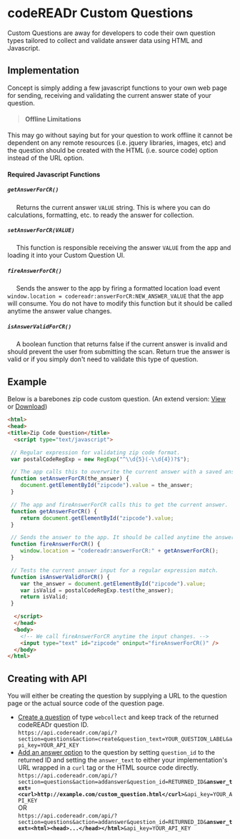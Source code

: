 # codeREADr Custom Questions<a name="head"></a>
Custom Questions are away for developers to code their own question types tailored to collect and validate answer data using HTML and Javascript.

## Implementation<a name="implement"></a>
Concept is simply adding a few javascript functions to your own web page for sending, receiving and validating the current answer state of your question.

>#### Offline Limitations
This may go without saying but for your question to work offline it cannot be dependent on any remote resources (i.e. jquery libraries, images, etc) and the question should be created with the HTML (i.e. source code) option instead of the URL option.

#### Required Javascript Functions

##### ```getAnswerForCR()```
&nbsp;&nbsp;&nbsp;&nbsp; Returns the current answer ```VALUE``` string. This is where you can do calculations, formatting, etc. to ready the answer for collection.

##### ```setAnswerForCR(VALUE)```
&nbsp;&nbsp;&nbsp;&nbsp; This function is responsible receiving the answer ```VALUE``` from the app and loading it into your Custom Question UI.

##### ```fireAnswerForCR()```
&nbsp;&nbsp;&nbsp;&nbsp; Sends the answer to the app by firing a formatted location load event ```window.location = codereadr:answerForCR:NEW_ANSWER_VALUE``` that the app will consume. You do not have to modify this function but it should be called anytime the answer value changes.

##### ```isAnswerValidForCR()```
&nbsp;&nbsp;&nbsp;&nbsp; A boolean function that returns false if the current answer is invalid and should prevent the user from submitting the scan. Return true the answer is valid or if you simply don't need to validate this type of question.

## Example<a name="example"></a>
Below is a barebones zip code custom question. (An extend version: <a href="https://github.com/codeREADr/api/blob/master/1.0/contents/examples/webcollect/zipcode.html" target="_blank">View</a> or <a href="https://raw.github.com/codeREADr/api/master/1.0/contents/examples/webcollect/zipcode.html" target="_blank">Download</a>)

```html
<html>
<head>
<title>Zip Code Question</title>
  <script type="text/javascript">

 // Regular expression for validating zip code format.
 var postalCodeRegExp = new RegExp("^\\d{5}(-\\d{4})?$");

 // The app calls this to overwrite the current answer with a saved answer.
 function setAnswerForCR(the_answer) {
    document.getElementById("zipcode").value = the_answer;
 }

 // The app and fireAnswerForCR calls this to get the current answer.
 function getAnswerForCR() {
    return document.getElementById("zipcode").value;
 }

 // Sends the answer to the app. It should be called anytime the answer changes.
 function fireAnswerForCR() {
    window.location = "codereadr:answerForCR:" + getAnswerForCR();
 }

 // Tests the current answer input for a regular expression match.
 function isAnswerValidForCR() {
    var the_answer = document.getElementById("zipcode").value;
    var isValid = postalCodeRegExp.test(the_answer);
    return isValid;
 }

  </script>
  </head>
  <body>
    <!-- We call fireAnswerForCR anytime the input changes. -->
    <input type="text" id="zipcode" oninput="fireAnswerForCR()" />
  </body>
</html>
```

## Creating with API<a name="create"></a>
You will either be creating the question by supplying a URL to the question page or the actual source code of the question page.
 - <a href="Questions.md#create">Create a question</a> of type `webcollect` and keep track of the returned codeREADr question ID. <br/> ```https://api.codereadr.com/api/?section=questions&action=create&question_text=YOUR_QUESTION_LABEL&api_key=YOUR_API_KEY```
 - <a href="Questions.md#add">Add an answer option</a> to the question by setting `question_id` to the returned ID and setting the `answer_text` to either your implementation's URL wrapped in a `curl` tag or the HTML source code directly. <br/> ```https://api.codereadr.com/api/?section=questions&action=addanswer&question_id=RETURNED_ID&```**```answer_text=<curl>http://example.com/custom_question.html</curl>```**```&api_key=YOUR_API_KEY``` <br/> OR <br/> ```https://api.codereadr.com/api/?section=questions&action=addanswer&question_id=RETURNED_ID&```**```answer_text=<html><head>...</head></html>```**```&api_key=YOUR_API_KEY```

<br/><br/>